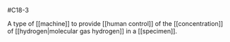 #C18-3 

A type of [[machine]] to provide [[human control]] of the [[concentration]] of [[hydrogen|molecular gas hydrogen]] in a [[specimen]].